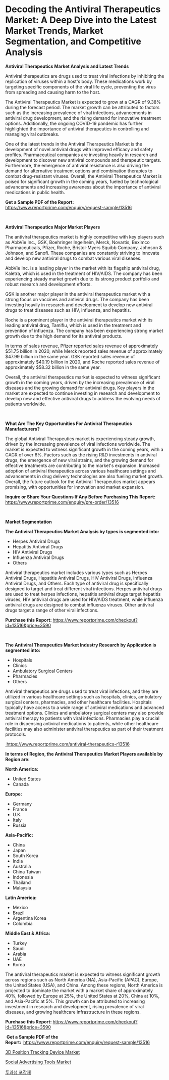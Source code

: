 <p><h1>Decoding the Antiviral Therapeutics Market: A Deep Dive into the Latest Market Trends, Market Segmentation, and Competitive Analysis</h1></p><p><strong>Antiviral Therapeutics Market Analysis and Latest Trends</strong></p>
<p><p>Antiviral therapeutics are drugs used to treat viral infections by inhibiting the replication of viruses within a host's body. These medications work by targeting specific components of the viral life cycle, preventing the virus from spreading and causing harm to the host.</p><p>The Antiviral Therapeutics Market is expected to grow at a CAGR of 9.38% during the forecast period. The market growth can be attributed to factors such as the increasing prevalence of viral infections, advancements in antiviral drug development, and the rising demand for innovative treatment options. Additionally, the ongoing COVID-19 pandemic has further highlighted the importance of antiviral therapeutics in controlling and managing viral outbreaks.</p><p>One of the latest trends in the Antiviral Therapeutics Market is the development of novel antiviral drugs with improved efficacy and safety profiles. Pharmaceutical companies are investing heavily in research and development to discover new antiviral compounds and therapeutic targets. Furthermore, the emergence of antiviral resistance is also driving the demand for alternative treatment options and combination therapies to combat drug-resistant viruses. Overall, the Antiviral Therapeutics Market is poised for significant growth in the coming years, fueled by technological advancements and increasing awareness about the importance of antiviral medications in public health.</p></p>
<p><strong>Get a Sample PDF of the Report:&nbsp;</strong> <a href="https://www.reportprime.com/enquiry/request-sample/13516">https://www.reportprime.com/enquiry/request-sample/13516</a></p>
<p>&nbsp;</p>
<p><strong>Antiviral Therapeutics Major Market Players</strong></p>
<p><p>The antiviral therapeutics market is highly competitive with key players such as AbbVie Inc., GSK, Boehringer Ingelheim, Merck, Novartis, Beximco Pharmaceuticals, Pfizer, Roche, Bristol-Myers Squibb Company, Johnson & Johnson, and Sanofi. These companies are constantly striving to innovate and develop new antiviral drugs to combat various viral diseases.</p><p>AbbVie Inc. is a leading player in the market with its flagship antiviral drug, Kaletra, which is used in the treatment of HIV/AIDS. The company has been experiencing steady market growth due to its strong product portfolio and robust research and development efforts.</p><p>GSK is another major player in the antiviral therapeutics market with a strong focus on vaccines and antiviral drugs. The company has been investing heavily in research and development to develop new antiviral drugs to treat diseases such as HIV, influenza, and hepatitis.</p><p>Roche is a prominent player in the antiviral therapeutics market with its leading antiviral drug, Tamiflu, which is used in the treatment and prevention of influenza. The company has been experiencing strong market growth due to the high demand for its antiviral products.</p><p>In terms of sales revenue, Pfizer reported sales revenue of approximately $51.75 billion in 2020, while Merck reported sales revenue of approximately $47.99 billion in the same year. GSK reported sales revenue of approximately $40.19 billion in 2020, and Roche reported sales revenue of approximately $58.32 billion in the same year.</p><p>Overall, the antiviral therapeutics market is expected to witness significant growth in the coming years, driven by the increasing prevalence of viral diseases and the growing demand for antiviral drugs. Key players in the market are expected to continue investing in research and development to develop new and effective antiviral drugs to address the evolving needs of patients worldwide.</p></p>
<p>&nbsp;</p>
<p><strong>What Are The Key Opportunities For Antiviral Therapeutics Manufacturers?</strong></p>
<p><p>The global Antiviral Therapeutics market is experiencing steady growth, driven by the increasing prevalence of viral infections worldwide. The market is expected to witness significant growth in the coming years, with a CAGR of over 6%. Factors such as the rising R&D investments in antiviral drugs, the emergence of new viral strains, and the growing demand for effective treatments are contributing to the market's expansion. Increased adoption of antiviral therapeutics across various healthcare settings and advancements in drug delivery technologies are also fueling market growth. Overall, the future outlook for the Antiviral Therapeutics market appears promising, with opportunities for innovation and market expansion.</p></p>
<p><strong>Inquire or Share Your Questions If Any Before Purchasing This Report:</strong> <a href="https://www.reportprime.com/enquiry/pre-order/13516">https://www.reportprime.com/enquiry/pre-order/13516</a></p>
<p>&nbsp;</p>
<p><strong>Market Segmentation</strong></p>
<p><strong>The Antiviral Therapeutics Market Analysis by types is segmented into:</strong></p>
<p><ul><li>Herpes Antiviral Drugs</li><li>Hepatitis Antiviral Drugs</li><li>HIV Antiviral Drugs</li><li>Influenza Antiviral Drugs</li><li>Others</li></ul></p>
<p><p>Antiviral therapeutics market includes various types such as Herpes Antiviral Drugs, Hepatitis Antiviral Drugs, HIV Antiviral Drugs, Influenza Antiviral Drugs, and Others. Each type of antiviral drug is specifically designed to target and treat different viral infections. Herpes antiviral drugs are used to treat herpes infections, hepatitis antiviral drugs target hepatitis viruses, HIV antiviral drugs are used for HIV/AIDS treatment, while influenza antiviral drugs are designed to combat influenza viruses. Other antiviral drugs target a range of other viral infections.</p></p>
<p><strong>Purchase this Report:&nbsp;</strong><a href="https://www.reportprime.com/checkout?id=13516&price=3590">https://www.reportprime.com/checkout?id=13516&price=3590</a></p>
<p>&nbsp;</p>
<p><strong>The Antiviral Therapeutics Market Industry Research by Application is segmented into:</strong></p>
<p><ul><li>Hospitals</li><li>Clinics</li><li>Ambulatory Surgical Centers</li><li>Pharmacies</li><li>Others</li></ul></p>
<p><p>Antiviral therapeutics are drugs used to treat viral infections, and they are utilized in various healthcare settings such as hospitals, clinics, ambulatory surgical centers, pharmacies, and other healthcare facilities. Hospitals typically have access to a wide range of antiviral medications and advanced treatment options. Clinics and ambulatory surgical centers may also provide antiviral therapy to patients with viral infections. Pharmacies play a crucial role in dispensing antiviral medications to patients, while other healthcare facilities may also administer antiviral therapeutics as part of their treatment protocols.</p></p>
<p><a href="https://www.reportprime.com/antiviral-therapeutics-r13516">&nbsp;https://www.reportprime.com/antiviral-therapeutics-r13516</a></p>
<p><strong>In terms of Region, the Antiviral Therapeutics Market Players available by Region are:</strong></p>
<p>
    <p> <strong> North America: </strong>
        <ul>
            <li>United States</li>
            <li>Canada</li>
        </ul>
        </p> 
    <p> <strong> Europe: </strong>
        <ul>
            <li>Germany</li>
            <li>France</li>
            <li>U.K.</li>
            <li>Italy</li>
            <li>Russia</li>
        </ul>
        </p> 
    <p> <strong> Asia-Pacific: </strong>
        <ul>
            <li>China</li>
            <li>Japan</li>
            <li>South Korea</li>
            <li>India</li>
            <li>Australia</li>
            <li>China Taiwan</li>
            <li>Indonesia</li>
            <li>Thailand</li>
            <li>Malaysia</li>
        </ul>
        </p> 
    <p> <strong> Latin America: </strong>
        <ul>
            <li>Mexico</li>
            <li>Brazil</li>
            <li>Argentina Korea</li>
            <li>Colombia</li>
        </ul>
        </p> 
    <p> <strong> Middle East & Africa: </strong>
        <ul>
            <li>Turkey</li>
            <li>Saudi</li>
            <li>Arabia</li>
            <li>UAE</li>
            <li>Korea</li>
        </ul>
    </p>
    </p>
<p><p>The antiviral therapeutics market is expected to witness significant growth across regions such as North America (NA), Asia-Pacific (APAC), Europe, the United States (USA), and China. Among these regions, North America is projected to dominate the market with a market share of approximately 40%, followed by Europe at 25%, the United States at 20%, China at 10%, and Asia-Pacific at 5%. This growth can be attributed to increasing investment in research and development, rising prevalence of viral diseases, and growing healthcare infrastructure in these regions.</p></p>
<p><strong>Purchase this Report: </strong><a href="https://www.reportprime.com/checkout?id=13516&price=3590">https://www.reportprime.com/checkout?id=13516&price=3590</a></p>
<p>&nbsp;<strong>Get a Sample PDF of the Report:&nbsp;&nbsp;</strong><a href="https://www.reportprime.com/enquiry/request-sample/13516">https://www.reportprime.com/enquiry/request-sample/13516</a></p>
<p><strong></strong></p>
<p><p><a href="https://view.publitas.com/reportprime-1/3d-position-tracking-device-market-trends-and-market-analysis-forecasted-for-period-2024-2031/">3D Position Tracking Device Market</a></p><p><a href="https://github.com/LibbySpencer2018/Market-Research-Report-List-1/blob/main/social-advertising-tools-market.md">Social Advertising Tools Market</a></p><p><a href="https://medium.com/@seanturner6262/%ED%88%AC%EA%B3%BC%EC%84%B1-%ED%8F%AC%EC%9E%A5%EC%9E%AC-%EC%8B%9C%EC%9E%A5-2031%EB%85%84%EA%B9%8C%EC%A7%80%EC%9D%98-%ED%8A%B8%EB%A0%8C%EB%93%9C-%EC%98%88%EC%B8%A1-%EB%B0%8F-%EA%B2%BD%EC%9F%81-%EB%B6%84%EC%84%9D-8f408077c342">투과성 포장재</a></p></p>